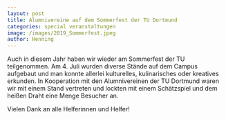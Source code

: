 ```yaml
---
layout: post
title: Alumnivereine auf dem Sommerfest der TU Dortmund
categories: special veranstaltungen
image: /images/2019_Sommerfest.jpeg
author: Henning
---
```


Auch in diesem Jahr haben wir wieder am Sommerfest der TU teilgenommen.
Am 4. Juli wurden diverse Stände auf dem Campus aufgebaut und man konnte allerlei kulturelles, kulinarisches oder kreatives erkunden.
In Kooperation mit den Alumnivereinen der TU Dortmund waren wir mit einem Stand vertreten und lockten mit einem Schätzspiel und dem heißen Draht eine Menge Besucher an.

Vielen Dank an alle Helferinnen und Helfer!
